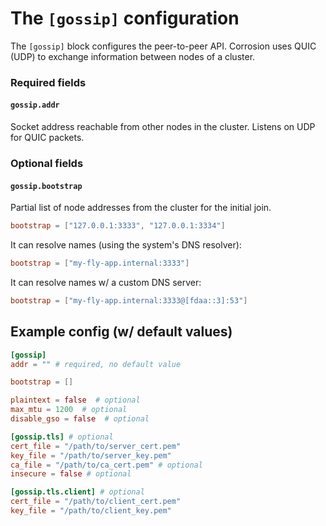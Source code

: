 # The `[gossip]` configuration

The `[gossip]` block configures the peer-to-peer API. Corrosion uses QUIC (UDP) to exchange information between nodes of a cluster.

### Required fields

#### `gossip.addr`

Socket address reachable from other nodes in the cluster. Listens on UDP for QUIC packets.

### Optional fields

#### `gossip.bootstrap`

Partial list of node addresses from the cluster for the initial join.

```toml
bootstrap = ["127.0.0.1:3333", "127.0.0.1:3334"]
```

It can resolve names (using the system's DNS resolver):

```toml
bootstrap = ["my-fly-app.internal:3333"]
```

It can resolve names w/ a custom DNS server:

```toml
bootstrap = ["my-fly-app.internal:3333@[fdaa::3]:53"]
```

## Example config (w/ default values)

```toml
[gossip]
addr = "" # required, no default value

bootstrap = []

plaintext = false  # optional
max_mtu = 1200  # optional
disable_gso = false  # optional

[gossip.tls] # optional
cert_file = "/path/to/server_cert.pem"
key_file = "/path/to/server_key.pem"
ca_file = "/path/to/ca_cert.pem" # optional
insecure = false # optional

[gossip.tls.client] # optional
cert_file = "/path/to/client_cert.pem"
key_file = "/path/to/client_key.pem"
```